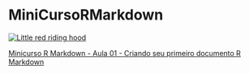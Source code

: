 # MiniCursoRMarkdown


[![Little red riding hood](http://i3.ytimg.com/vi/oEfURbLH0dA/hqdefault.jpg)]([https://vimeo.com/3514904](https://www.youtube.com/watch?v=oEfURbLH0dA&list=PL5tyjyaX9n4PFlUtJkuuMpl9wbzQ4uFKu&index=1) "Little red riding hood - Click to Watch!")


[Minicurso R Markdown - Aula 01 - Criando seu primeiro documento R Markdown](https://www.youtube.com/watch?v=oEfURbLH0dA&list=PL5tyjyaX9n4PFlUtJkuuMpl9wbzQ4uFKu&index=1)
